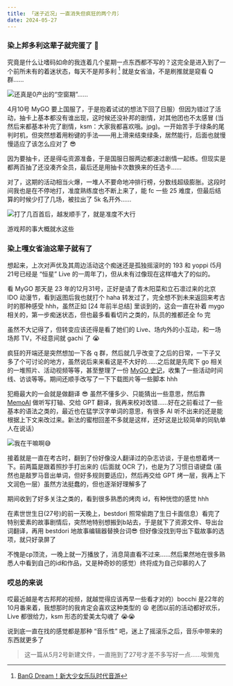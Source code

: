 ```yaml
---
title: 「迷子近况」一直消失但疯狂的两个月氵
date: 2024-05-27
---
```


### 染上邦多利这辈子就完蛋了 😤

究竟是什么让嗜码如命的我连着几个星期一点东西都不写的？这完全是进入到了一个前所未有的着迷状态，每天不是邦多利 [^1] 就是女省油，不是刷推就是窥看 Q 群……

![还真是0产出的“空窗期”……](http://localhost:5173/blog/diary/2024-Apr-time.webp)

4月10号 MyGO 要上国服了，于是抱着试试的想法下回了日服）但因为错过了活动，抽卡上基本都没有谁出现，这时候还没补邦的剧情，对其他团也不太感冒 (当然后来都基本补完了剧情，ksm：大家我都喜欢哦。jpg)。一开始苦手于绿条的尾判时机，但突然想着用粉键的手法——用上滑来结束绿条，居然能行，后面也就慢慢适应了该怎么应对了 😎

因为要抽卡，还是得屯资源准备，于是国服日服两边都速过剧情一起练。但现实是都两百抽了还没凑齐全员，最后还是用抽卡次数换来的任选卡……

对了，这期的活动相当火爆，一堆人不要命地冲排行榜，分数线超级膨胀。这段时间我也是在不停地打，准度熟练度也不断上来了，能 fc 一些 25 难度，但最后结算的时候少打了几场，被拉出了 5k 名开外……

![打了几百首后，越发顺手了，就是准度不大行](http://localhost:5173/blog/diary/bd-god.webp)

游戏邦的事大概就水这些

### 染上嘎女省油这辈子就有了

想起来，上次对声优及其周边活动这个痴迷还是孤独摇滚时的 193 和 yoppi (5月21号已经是 “恒星” Live 的一周年了)，但从未有过像现在这样嗑大了的似的。

看 MyGO 那天是 23 年的12月31号，正好是请了青木阳菜和立石凛过来的北京 IDO 动漫节，看到返图后我也就打个 haha 转发过了，完全想不到未来返回来考古时的那种感受 hhh，虽然正如 [24 年前半总结] 里谈到的，这会一直在补着 mygo 相关的，第一步痴迷状态，但也最多看看切片之类的，队员的推都还全 fo 完

虽然不大记得了，但转变应该还得是看了她们的 Live、场内外的小互动，和一场场邦 TV，不经意间就 gachi 了 😭

疯狂的开端还是突然想加一下各 q 群，然后就几乎改变了之后的日常，一下子又多了个可讨论的地方，虽然说后来来看这是不大好的……之后就是先爬下 go 相关的一堆照片、活动视频等等，甚至整理了一份 [MyGO 史记]，收集了一些活动时间线、访谈等等。期间还顺手改写了一下下载图片等一些脚本 hhh

犯瘾最大的一会就是做翻译 😎 虽然不懂多少、只能猜出一些意思，然后靠 [MemoAI] 做听写打轴、交给 GPT 翻译，我再来校对改错……好在之前看过了一些基本的语法之类的，最近也在猛学汉字单词的意思，有很多 AI 听不出来的还是能根据上下文来改过来。新法的蜜柑回差不多就是这样，还好这是比较简单的同轨单人在说话）

![我在干嘛啊😅](http://localhost:5173/blog/diary/24-bili-trans.webp)

接着就是一直在考古时，翻到了份好像没人翻译过的杂志访谈，于是也想着烤一下。前两篇是跟着照抄手打出来的 (后面就 OCR 了)，也是为了习惯日语键盘 (虽然也是敲罗马音出单词，但好多规则要适应)，然后再交给 GPT 烤一层，我再上下文润色一层）虽然方法挺蠢的，但也逐渐好理解多了

期间收到了好多关注之类的，看到很多熟悉的烤肉 id，有种恍惚的感觉 hhh

在素世世生日(27号)的前一天晚上，bestdori 照常偷跑了生日卡面信息）看完了特别爱素的故事剧情后，突然地特别想搬到b站去，于是就下了资源文件、导出台词翻译，再用 bestdori 地故事编辑器替换台词😎 但好像没找到导出下载故事的选项，就只好录屏了

不愧是cp顶流，一晚上就一万播放了，消息简直看不过来……然后果然地在很多熟悉人中看到自己的id和作品，又是种奇妙的感觉）终将成为自己仰慕的人了

### 哎总的来说

哎最近越是考古邦邦的视频，就越觉得应该再早一些看才对的）bocchi 是22年的10月番来着，我想那时的我肯定会喜欢这种类型的 😫 老团以前的活动都好欢乐，Live 都很给力，ksm 形态的爱美太勾魂了 😭😭

说到底一直在找的感觉都是那种 “音乐性” 吧，迷上了摇滚乐之后，音乐中带来的东西就更多了

> 这一篇从5月2号新建文件，一直拖到了27号才差不多写好一点……唉懒鬼

[^1]: [BanG Dream！新大少女乐队时代音游](https://game.bilibili.com/bangdream)

[24年前半总结]: ./2024-1.md#音一会go-一辈子
[MyGO 史记]: https://www.kdocs.cn/l/cuGrkERZnByi
[MemoAI]: https://memo.ac/
